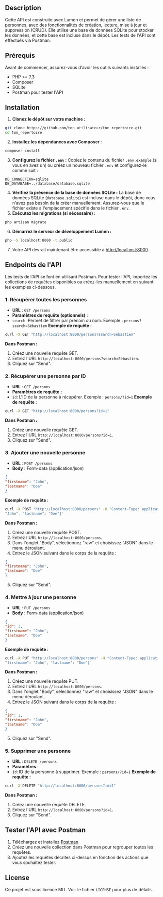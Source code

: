 ## Description
Cette API est construite avec Lumen et permet de gérer une liste de personnes, avec des
fonctionnalités de création, lecture, mise à jour et suppression (CRUD). Elle utilise une base de
données SQLite pour stocker les données, et cette base est incluse dans le dépôt.
Les tests de l'API sont effectués via Postman.

## Prérequis
Avant de commencer, assurez-vous d'avoir les outils suivants installés :
- PHP >= 7.3
- Composer
- SQLite
- Postman pour tester l'API

## Installation
1. **Clonez le dépôt sur votre machine :**
 ```bash
 git clone https://github.com/ton_utilisateur/ton_repertoire.git
 cd ton_repertoire
 ```
2. **Installez les dépendances avec Composer :**
 ```bash
 composer install
 ```
3. **Configurez le fichier `.env` :**
 Copiez le contenu du fichier `.env.example` (si vous en avez un) ou créez un nouveau fichier
`.env` et configurez-le comme suit :

 ```env
 DB_CONNECTION=sqlite
 DB_DATABASE=../database/database.sqlite
 ```
4. **Vérifiez la présence de la base de données SQLite :**
 La base de données SQLite (`database.sqlite`) est incluse dans le dépôt, donc vous n'avez pas
besoin de la créer manuellement. Assurez-vous que le fichier existe à l'emplacement spécifié dans
le fichier `.env`.
5. **Exécutez les migrations (si nécessaire) :**
 ```bash
 php artisan migrate
 ```
6. **Démarrez le serveur de développement Lumen :**
 ```bash
 php -S localhost:8000 -t public
 ```
7. Votre API devrait maintenant être accessible à [http://localhost:8000](http://localhost:8000).

## Endpoints de l'API
Les tests de l'API se font en utilisant Postman. Pour tester l'API, importez les collections de
requêtes disponibles ou créez-les manuellement en suivant les exemples ci-dessous.
### 1. Récupérer toutes les personnes
- **URL** : `GET /persons`
- **Paramètres de requête (optionnels)** :
 - `search`: Permet de filtrer par prénom ou nom. Exemple : `persons?search=Sébastien`
**Exemple de requête :**
```bash
curl -X GET "http://localhost:8000/persons?search=Sébastien"
```
**Dans Postman :**
1. Créez une nouvelle requête GET.
2. Entrez l'URL `http://localhost:8000/persons?search=Sébastien`.
3. Cliquez sur "Send".
### 2. Récupérer une personne par ID
- **URL** : `GET /persons`
- **Paramètres de requête** :
 - `id`: L'ID de la personne à récupérer. Exemple : `persons/?id=1`
**Exemple de requête :**
```bash
curl -X GET "http://localhost:8000/persons?id=1"
```
**Dans Postman :**
1. Créez une nouvelle requête GET.
2. Entrez l'URL `http://localhost:8000/persons?id=1`.
3. Cliquez sur "Send".
### 3. Ajouter une nouvelle personne
- **URL** : `POST /persons`
- **Body** : Form-data (application/json)
 ```json
 {
 "firstname": "John",
 "lastname": "Doe"
 }
 ```
**Exemple de requête :**
```bash
curl -X POST "http://localhost:8000/persons" -H "Content-Type: application/json" -d '{"firstname":
"John", "lastname": "Doe"}'
```
**Dans Postman :**
1. Créez une nouvelle requête POST.
2. Entrez l'URL `http://localhost:8000/persons`.
3. Dans l'onglet "Body", sélectionnez "raw" et choisissez "JSON" dans le menu déroulant.
4. Entrez le JSON suivant dans le corps de la requête :
 ```json
 {
 "firstname": "John",
 "lastname": "Doe"
 }
 ```
5. Cliquez sur "Send".
### 4. Mettre à jour une personne
- **URL** : `PUT /persons`
- **Body** : Form-data (application/json)
 ```json
 {
 "id": 1,
 "firstname": "John",
 "lastname": "Doe"
 }
 ```
**Exemple de requête :**
```bash
curl -X PUT "http://localhost:8000/persons" -H "Content-Type: application/json" -d '{"id": 1,
"firstname": "John", "lastname": "Doe"}'
```
**Dans Postman :**
1. Créez une nouvelle requête PUT.
2. Entrez l'URL `http://localhost:8000/persons`.
3. Dans l'onglet "Body", sélectionnez "raw" et choisissez "JSON" dans le menu déroulant.
4. Entrez le JSON suivant dans le corps de la requête :
 ```json
 {
 "id": 1,
 "firstname": "John",
 "lastname": "Doe"
 }
 ```
5. Cliquez sur "Send".
### 5. Supprimer une personne
- **URL** : `DELETE /persons`
- **Paramètres** :
 - `id`: ID de la personne à supprimer. Exemple : `persons/?id=1`
**Exemple de requête :**
```bash
curl -X DELETE "http://localhost:8000/persons?id=1"
```
**Dans Postman :**
1. Créez une nouvelle requête DELETE.
2. Entrez l'URL `http://localhost:8000/persons?id=1`.
3. Cliquez sur "Send".
## Tester l'API avec Postman
1. Téléchargez et installez [Postman](https://www.postman.com/downloads/).
2. Créez une nouvelle collection dans Postman pour regrouper toutes les requêtes.
3. Ajoutez les requêtes décrites ci-dessus en fonction des actions que vous souhaitez tester.

## License
Ce projet est sous licence MIT. Voir le fichier `LICENSE` pour plus de détails.
